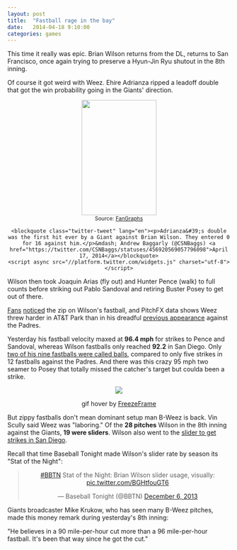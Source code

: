 ```yaml
---
layout: post
title:  "Fastball rage in the bay"
date:   2014-04-18 9:10:00
categories: games
---
```


This time it really was epic. Brian Wilson returns from the DL, returns to San Francisco, once again trying to preserve a Hyun-Jin Ryu shutout in the 8th inning.

Of course it got weird with Weez. Ehire Adrianza ripped a leadoff double that got the win probability going in the Giants' direction.

<div align="center">
    <img style="width:169px; height:260px;" src="http://isbrianwilsonraging.com/post-assets/2014-04-18-vs-giants/chart.png"/>
    </br><span style="font-size:9pt;">Source: <a href="http://www.fangraphs.com/wins.aspx?date=2014-04-17&team=Dodgers&dh=0&season=2014">FanGraphs</a></span>

    <blockquote class="twitter-tweet" lang="en"><p>Adrianza&#39;s double was the first hit ever by a Giant against Brian Wilson. They entered 0 for 16 against him.</p>&mdash; Andrew Baggarly (@CSNBaggs) <a href="https://twitter.com/CSNBaggs/statuses/456920569057796098">April 17, 2014</a></blockquote>
    <script async src="//platform.twitter.com/widgets.js" charset="utf-8"></script>
</div>

Wilson then took Joaquin Arias (fly out) and Hunter Pence (walk) to full counts before striking out Pablo Sandoval and retiring Buster Posey to get out of there.

[Fans](https://twitter.com/softballkenzie/status/456922356741459968) [noticed](https://twitter.com/THEREAL_DV/status/456918487949000704) the zip on Wilson's fastball, and PitchFX data shows Weez threw harder in AT&T Park than in his dreadful [previous appearance](http://isbrianwilsonraging.com/games/2014/03/31/sunday-night.html) against the Padres.

Yesterday his fastball velocity maxed at <strong>96.4 mph</strong> for strikes to Pence and Sandoval, whereas Wilson fastballs only reached <strong>92.2</strong> in San Diego. Only [two of his nine fastballs were called balls](https://github.com/danhillreports/isbrianwilsonraging/blob/master/data/2014-04-18-vs-giants/bweez.R#L32), compared to only five strikes in 12 fastballs against the Padres. And there was this crazy 95 mph two seamer to Posey that totally missed the catcher's target but coulda been a strike.

<div align="center">
    <img class="freezeframe" src="http://isbrianwilsonraging.com/post-assets/2014-04-18-vs-giants/ft.gif"/>
    <p class="caption">gif hover by <a href="http://freezeframe.chrisantonellis.com">FreezeFrame</a></p>
</div>

But zippy fastballs don't mean dominant setup man B-Weez is back. Vin Scully said Weez was "laboring." Of the <strong>28 pitches</strong> Wilson in the 8th inning against the Giants, <strong>19 were sliders</strong>. Wilson also went to the [slider to get strikes in San Diego](http://isbrianwilsonraging.com/games/2014/03/31/sunday-night.html).

Recall that time Baseball Tonight made Wilson's slider rate by season its "Stat of the Night":

<div align="center">
    <blockquote class="twitter-tweet" lang="en"><p><a href="https://twitter.com/search?q=%23BBTN&amp;src=hash">#BBTN</a> Stat of the Night: Brian Wilson slider usage, visually: <a href="http://t.co/BGHtfouGT6">pic.twitter.com/BGHtfouGT6</a></p>&mdash; Baseball Tonight (@BBTN) <a href="https://twitter.com/BBTN/statuses/408757249746563072">December 6, 2013</a></blockquote>
    <script async src="//platform.twitter.com/widgets.js" charset="utf-8"></script>
</div>

Giants broadcaster Mike Krukow, who has seen many B-Weez pitches, made this money remark during yesterday's 8th inning:

"He believes in a 90 mile-per-hour cut more than a 96 mile-per-hour fastball. It's been that way since he got the cut."
